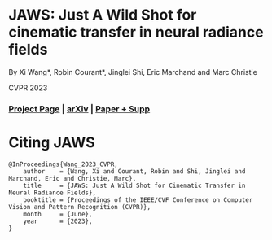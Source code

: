 # JAWS: Just A Wild Shot for cinematic transfer in neural radiance fields

By Xi Wang*, Robin Courant*, Jinglei Shi, Eric Marchand and Marc Christie

CVPR 2023

### [Project Page](https://www.lix.polytechnique.fr/vista/projects/2023_cvpr_wang/) | [arXiv](https://arxiv.org/pdf/2303.15427.pdf) | [Paper + Supp](https://inria.hal.science/hal-04046701v1/file/main.pdf)

# Citing JAWS

```
@InProceedings{Wang_2023_CVPR,
    author    = {Wang, Xi and Courant, Robin and Shi, Jinglei and Marchand, Eric and Christie, Marc},
    title     = {JAWS: Just A Wild Shot for Cinematic Transfer in Neural Radiance Fields},
    booktitle = {Proceedings of the IEEE/CVF Conference on Computer Vision and Pattern Recognition (CVPR)},
    month     = {June},
    year      = {2023},
}
```